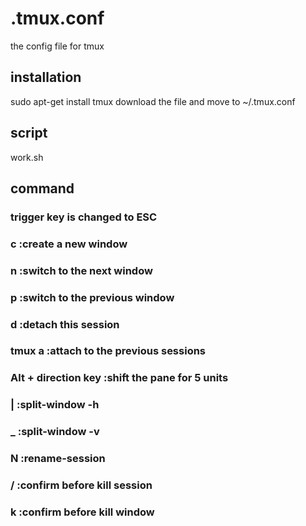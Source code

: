 # .tmux.conf
the config file for tmux

## installation
sudo apt-get install tmux
download the file and move to ~/.tmux.conf

## script
work.sh

## command
### trigger key is changed to ESC
### c :create a new window
### n :switch to the next window
### p :switch to the previous window
### d :detach this session
### tmux a :attach to the previous sessions
### Alt + direction key :shift the pane for 5 units
### | :split-window -h
### _ :split-window -v
### N :rename-session
### / :confirm before kill session
### k :confirm before kill window
